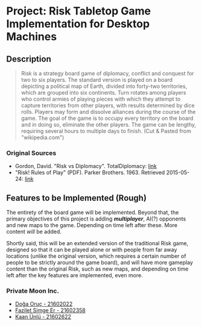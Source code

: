 ﻿# Project: Risk Tabletop Game Implementation for Desktop Machines

## Description

> Risk is a strategy board game of diplomacy, conflict and conquest for two to six players.
> The standard version is played on a board depicting a political map of Earth, divided into forty-two territories,
> which are grouped into six continents. Turn rotates among players who control armies of playing pieces with which
> they attempt to capture territories from other players, with results determined by dice rolls. Players may form
> and dissolve alliances during the course of the game. The goal of the game is to occupy every territory on the
> board and in doing so, eliminate the other players. The game can be lengthy, requiring several hours to multiple
> days to finish. (Cut & Pasted from "wikipedia.com")

### Original Sources
* Gordon, David. "Risk vs Diplomacy". TotalDiplomacy: [link][1]
* "Risk! Rules of Play" (PDF). Parker Brothers. 1963. Retrieved 2015-05-24: [link][2]

## Features to be Implemented (Rough)
The entirety of the board game will be implemented. Beyond that, the primary objectives of this project is adding **_multiplayer_**,
AI(?) opponents and new maps to the game. Depending on time left after these. More content *will* be added.

Shortly said, this will be an extended version of the traditional Risk game, designed so that it can be played alone or with people from far away locations (unlike the original version, which requires a certain number of people to be strictly around the game board), and will have more gameplay content than the original Risk, such as new maps, and depending on time left after the key features are implemented, even more.

### Private Moon Inc.

  * [Doğa Oruç - 21602022](https://github.com/aeris170)
  * [Fazilet Simge Er - 21602358](https://github.com/simge98)
  * [Kaan Ünlü - 21602622](https://github.com/Paledomain)

[1]: http://www.cardboardrepublic.com/classics/risk-vs-diplomacy
[2]: https://www.hasbro.com/common/instruct/Risk1963.PDF
[3]: https://github.com/aeris170/CS319-MP-Risk/blob/unstable/doc/Analysis_Report_Iteration_1.docx?raw=true
[4]: https://github.com/aeris170/CS319-MP-Risk/blob/unstable/doc/Design_Report_Iteration_1.docx?raw=true
[5]: https://github.com/aeris170/CS319-MP-Risk/blob/unstable/doc/Implementation_Report_Iteration_1.docx?raw=true
[6]: https://docs.google.com/presentation/d/18gTOjGOS44AbXD0rXLQROiZ1ruPXPHoHsgGxTACN0g4/edit?usp=sharing
[7]: https://youtu.be/6uypCawDsng
[8]: https://github.com/aeris170/CS319-MP-Risk/blob/unstable/doc/Analysis_Report_Iteration_2.docx?raw=true
[9]: https://github.com/aeris170/CS319-MP-Risk/blob/unstable/doc/Design_Report_Iteration_2.docx?raw=true
[10]: https://github.com/aeris170/CS319-MP-Risk/blob/master/doc/Implementation_Report_Iteration_2.docx
[11]: https://docs.google.com/presentation/d/1UOGshbKpACs9ssDF4Yug96hiQCQFxvzag8nqZm8dD0E/edit?usp=sharing
[12]: https://youtu.be/XKDfyq4XJg8
